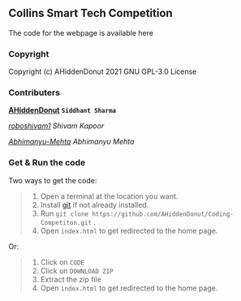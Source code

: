 ## Collins Smart Tech Competition
The code for the webpage is available here

### Copyright
Copyright (c) AHiddenDonut 2021
GNU GPL-3.0 License

### Contributers
[**<ins>AHiddenDonut</ins>**](https://github.com/AHiddenDonut/) **`Siddhant Sharma`** <br/>

[_roboshivam1_](https://github.com/roboshivam1) _Shivam Kapoor_ <br/>

[_Abhimanyu-Mehta_](https://github.com/Abhimanyu-Mehta) _Abhimanyu Mehta_ <br/>

### Get & Run the code
Two ways to get the code:

> 1. Open a terminal at the location you want.
> 2. Install [git](https://git-scm.com/downloads) if not already installed.
> 3. Run `git clone https://github.com/AHiddenDonut/Coding-Competiton.git` .
> 4. Open `index.html` to get redirected to the home page.

Or:

> 1. Click on `CODE`
> 2. Click on `DOWNLOAD ZIP`
> 3. Extract the zip file
> 4. Open `index.html` to get redirected to the home page.